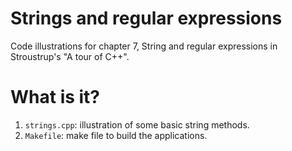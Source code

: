 # Strings and regular expressions
Code illustrations for chapter 7, String and regular expressions
in Stroustrup's "A tour of C++".

# What is it?
1. `strings.cpp`: illustration of some basic string methods.
1. `Makefile`: make file to build the applications.
